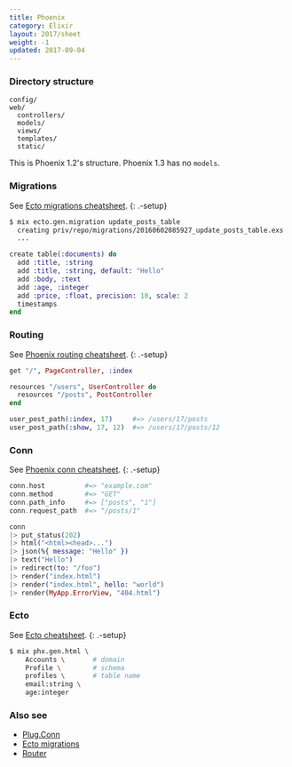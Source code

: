 ```yaml
---
title: Phoenix
category: Elixir
layout: 2017/sheet
weight: -1
updated: 2017-09-04
---
```


### Directory structure

```
config/
web/
  controllers/
  models/
  views/
  templates/
  static/
```

This is Phoenix 1.2's structure. Phoenix 1.3 has no `models`.

### Migrations

See [Ecto migrations cheatsheet](./phoenix-migrations).
{: .-setup}

```bash
$ mix ecto.gen.migration update_posts_table
  creating priv/repo/migrations/20160602085927_update_posts_table.exs
  ...
```

```elixir
create table(:documents) do
  add :title, :string
  add :title, :string, default: "Hello"
  add :body, :text
  add :age, :integer
  add :price, :float, precision: 10, scale: 2
  timestamps
end
```

### Routing

See [Phoenix routing cheatsheet](./phoenix-routing).
{: .-setup}

```elixir
get "/", PageController, :index

resources "/users", UserController do
  resources "/posts", PostController
end
```

```elixir
user_post_path(:index, 17)     #=> /users/17/posts
user_post_path(:show, 17, 12)  #=> /users/17/posts/12
```

### Conn

See [Phoenix conn cheatsheet](./phoenix-conn).
{: .-setup}

```elixir
conn.host          #=> "example.com"
conn.method        #=> "GET"
conn.path_info     #=> ["posts", "1"]
conn.request_path  #=> "/posts/1"
```

```elixir
conn
|> put_status(202)
|> html("<html><head>...")
|> json(%{ message: "Hello" })
|> text("Hello")
|> redirect(to: "/foo")
|> render("index.html")
|> render("index.html", hello: "world")
|> render(MyApp.ErrorView, "404.html")
```

### Ecto


See [Ecto cheatsheet](./phoenix-ecto).
{: .-setup}

```bash
$ mix phx.gen.html \
    Accounts \       # domain
    Profile \        # schema
    profiles \       # table name
    email:string \
    age:integer
```

### Also see

- [Plug.Conn](./phoenix-conn.html)
- [Ecto migrations](./phoenix-migrations.html)
- [Router](./phoenix-routing.html)
